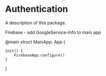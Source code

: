 # Authentication

A description of this package.

Firebase - add GoogleService-Info to main app

@main
struct MainApp: App {
    
    init() {
        FirebaseApp.configure()
    }
}
